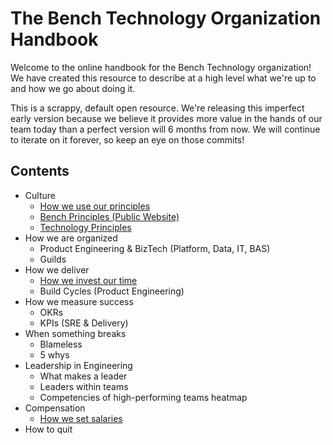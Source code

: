 # The Bench Technology Organization Handbook

Welcome to the online handbook for the Bench Technology organization! We have created this resource to describe at a high level what we're up to and how we go about doing it.

This is a scrappy, default open resource. We're releasing this imperfect early version because we believe it provides more value in the hands of our team today than a perfect version will 6 months from now. We will continue to iterate on it forever, so keep an eye on those commits!

## Contents

- Culture
  - [How we use our principles](technology-principles.md)
  - [Bench Principles (Public Website)](https://bench.co/go/culture)
  - [Technology Principles](technology-principles.md)
- How we are organized
  - Product Engineering & BizTech (Platform, Data, IT, BAS)
  - Guilds
- How we deliver
  - [How we invest our time](how-we-invest-our-time.md)
  - Build Cycles (Product Engineering)
- How we measure success
  - OKRs
  - KPIs (SRE & Delivery)
- When something breaks
  - Blameless
  - 5 whys
- Leadership in Engineering
  - What makes a leader
  - Leaders within teams
  - Competencies of high-performing teams heatmap
- Compensation
  - [How we set salaries](how-we-set-salaries.md)
- How to quit

